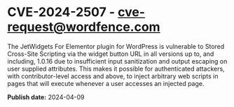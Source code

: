 # CVE-2024-2507 - cve-request@wordfence.com

The JetWidgets For Elementor plugin for WordPress is vulnerable to Stored Cross-Site Scripting via the widget button URL in all versions up to, and including, 1.0.16 due to insufficient input sanitization and output escaping on user supplied attributes. This makes it possible for authenticated attackers, with contributor-level access and above, to inject arbitrary web scripts in pages that will execute whenever a user accesses an injected page.

**Publish date:** 2024-04-09

